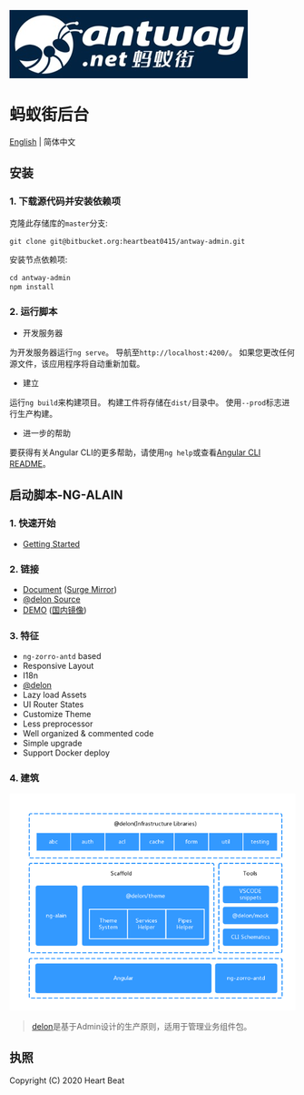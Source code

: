[![Architecture](src/assets/logo-full.png)](http://admin.antway.cn)

# 蚂蚁街后台

[English](README.md) | 简体中文

## 安装

### 1. 下载源代码并安装依赖项

克隆此存储库的`master`分支:

```
git clone git@bitbucket.org:heartbeat0415/antway-admin.git
```

安装节点依赖项:

```
cd antway-admin
npm install
```

### 2. 运行脚本

* 开发服务器

为开发服务器运行`ng serve`。 导航至`http://localhost:4200/`。 如果您更改任何源文件，该应用程序将自动重新加载。


* 建立

运行`ng build`来构建项目。 构建工件将存储在`dist/`目录中。 使用`--prod`标志进行生产构建。


* 进一步的帮助

要获得有关Angular CLI的更多帮助，请使用`ng help`或查看[Angular CLI README](https://github.com/angular/angular-cli/blob/master/README.md)。

## 启动脚本-NG-ALAIN

### 1. 快速开始

- [Getting Started](https://ng-alain.com/docs/getting-started)

### 2. 链接

+ [Document](https://ng-alain.com) ([Surge Mirror](https://ng-alain-doc.surge.sh))
+ [@delon Source](https://github.com/ng-alain/delon)
+ [DEMO](https://ng-alain.surge.sh) ([国内镜像](https://ng-alain.gitee.io/))

### 3. 特征

+ `ng-zorro-antd` based
+ Responsive Layout
+ I18n
+ [@delon](https://github.com/ng-alain/delon)
+ Lazy load Assets
+ UI Router States
+ Customize Theme
+ Less preprocessor
+ Well organized & commented code
+ Simple upgrade
+ Support Docker deploy

### 4. 建筑

![Architecture](https://raw.githubusercontent.com/ng-alain/delon/master/_screenshot/architecture.png)

> [delon](https://github.com/ng-alain/delon)是基于Admin设计的生产原则，适用于管理业务组件包。

## 执照

Copyright (C) 2020 Heart Beat

